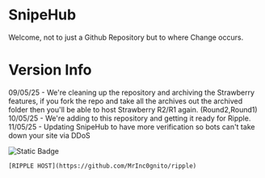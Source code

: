 # SnipeHub
Welcome, not to just a Github Repository but to where Change occurs.

# Version Info
09/05/25 - We're cleaning up the repository and archiving the Strawberry features, if you fork the repo and take all the archives out the archived folder then you'll be able to host Strawberry R2/R1 again. (Round2,Round1)<br>
10/05/25 - We're adding to this repository and getting it ready for Ripple.<br>
11/05/25 - Updating SnipeHub to have more verification so bots can't take down your site via DDoS<br>

![Static Badge](https://img.shields.io/badge/Powered_by:-SnipeHub-blue)

```
[RIPPLE HOST](https://github.com/MrInc0gnito/ripple)
```
